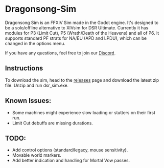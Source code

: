 # Dragonsong-Sim

Dragonsong Sim is an FFXIV Sim made in the Godot engine. It's designed to be a solo/offline alternative to XIVsim for DSR Ultimate. Currently it has modules for P3 (Limit Cut), P5 (Wrath/Death of the Heavens) and all of P6. It supports standard PF strats for NA/EU (APD and LPDU), which can be changed in the options menu.

If you have any questions, feel free to join our [Discord](https://discord.gg/P9adFHADrX).


## Instructions
To download the sim, head to the ⁠[releases](https://github.com/WCGH/Dragonsong-Sim/releases) page and download the latest zip file. Unzip and run dsr_sim.exe.

## Known Issues:
- Some machines might experience slow loading or stutters on their first run.
- Limit Cut debuffs are missing durations.

## TODO:
- Add control options (standard/legacy, mouse sensitivity).
- Movable world markers.
- Add better indication and handling for Mortal Vow passes.
